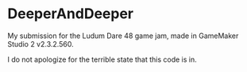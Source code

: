 # DeeperAndDeeper
My submission for the Ludum Dare 48 game jam, made in GameMaker Studio 2 v2.3.2.560.

I do not apologize for the terrible state that this code is in.

